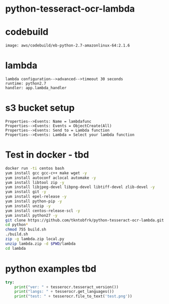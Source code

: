 # python-tesseract-ocr-lambda


# codebuild
````text
image: aws/codebuild/eb-python-2.7-amazonlinux-64:2.1.6
````

# lambda
````text
lambda configuration-->advanced-->timeout 30 seconds
runtime: python2.7
handler: app.lambda_handler
````

# s3 bucket setup
````text
Properties-->Events: Name = lambdafunc
Properties-->Events: Events = ObjectCreate(All)
Properties-->Events: Send to = Lambda function
Properties-->Events: Lambda = Select your lambda function
````

# Test in docker - tbd
````bash
docker run -ti centos bash
yum install gcc gcc-c++ make wget -y
yum install autoconf aclocal automake -y
yum install libtool zip -y
yum install libjpeg-devel libpng-devel libtiff-devel zlib-devel -y
yum install git -y
yum install epel-release -y
yum install python-pip -y
yum install unzip -y
yum install centos-release-scl -y
yum install python27 -y
git clone https://github.com/tkntobfrk/python-tesseract-ocr-lambda.git
cd python*
chmod 755 build.sh
./build.sh
zip -g lambda.zip local.py
unzip lambda.zip -d $PWD/lambda
cd lambda
````

# python examples tbd
````python
try:
    print("ver: " + tesserocr.tesseract_version())
    print("langs: " + tesserocr.get_languages())
    print("test: " + tesserocr.file_to_text('test.png'))
````    
